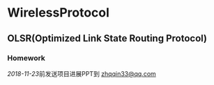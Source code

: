 
# WirelessProtocol

## OLSR(Optimized Link State Routing Protocol)

  ### Homework

  *2018-11-23*前发送项目进展PPT到 zhqqin33@qq.com

